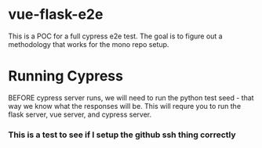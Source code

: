 # vue-flask-e2e

This is a POC for a full cypress e2e test.
The goal is to figure out a methodology that works for the mono repo setup.

# Running Cypress

BEFORE cypress server runs, we will need to run the python test seed - that way we know what the responses will be.
This will requre you to run the flask server, vue server, and cypress server.

### This is a test to see if I setup the github ssh thing correctly